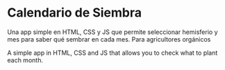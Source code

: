 # Calendario de Siembra

Una app simple en HTML, CSS y JS que permite seleccionar hemisferio y mes para saber qué sembrar en cada mes. Para agricultores orgánicos

A simple app in HTML, CSS and JS that allows you to check what to plant each month.
